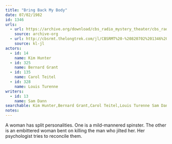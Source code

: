 ```yaml
---
title: "Bring Back My Body"
date: 07/02/1982
id: 1346
urls: 
  - url: https://archive.org/download/cbs_radio_mystery_theater/cbs_radio_mystery_theater-1301-1350.zip/cbs_radio_mystery_theater-1301-1350%2Fcbsrmt_1346_bring_back_my_body.mp3
    source: archive-org
  - url: http://cbsrmt.thelongtrek.com/jl/CBSRMT%20-%20820702%201346%20Bring%20Back%20My%20Body_jl.mp3
    source: kl-jl
actors:  
  - id: 14
    name: Kim Hunter  
  - id: 325
    name: Bernard Grant  
  - id: 135
    name: Carol Teitel  
  - id: 328
    name: Louis Turenne
writers:  
  - id: 13
    name: Sam Dann
searchable: Kim Hunter,Bernard Grant,Carol Teitel,Louis Turenne Sam Dann
notes:  
---
```

A woman has split personalities. One is a mild-mannered spinster. The other is an embittered woman bent on killing the man who jilted her. Her psychologist tries to reconcile them.